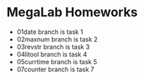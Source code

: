 # MegaLab Homeworks

* 01date     branch is task 1
* 02maxnum   branch is task 2
* 03revstr   branch is task 3
* 04litool   branch is task 4
* 05currtime branch is task 5
* 07counter  branch is task 7
